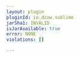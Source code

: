```yaml
---
layout: plugin
pluginId: io.dcow.sublime
jarSha1: INVALID
isJarAvailable: true
error: NONE
violations: []

---
```

